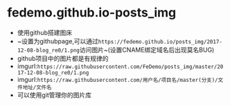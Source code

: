# fedemo.github.io-posts_img

- 使用github搭建图床
- ~设置为githubpage,可以通过`https://fedemo.github.io/posts_img/2017-12-08-blog_re0/1.png`访问图片~(设置CNAME绑定域名后出现莫名BUG)
- github项目中的图片都是有规律的
- imgurl:`https://raw.githubusercontent.com/FeDemo/posts_img/master/2017-12-08-blog_re0/1.png`
- imgurl:`https://raw.githubusercontent.com/用户名/项目名/master(分支)/文件地址/文件名`
- 可以使用git管理你的图片库
